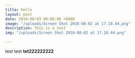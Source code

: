 ```yaml
---
title: hello
layout: post
date: 2018-08-03 00:00:00 +0000
image: "/uploads/Screen Shot 2018-08-02 at 17.18.44.png"
description: this is a test
img: "/uploads/Screen Shot 2018-08-02 at 17.18.44.png"

---
```

test test **tet222222222**